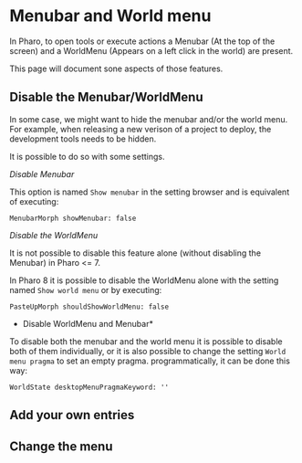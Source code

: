 # Menubar and World menu

In Pharo, to open tools or execute actions a Menubar (At the top of the screen) and a WorldMenu (Appears on a left click in the world) are present.

This page will document sone aspects of those features. 

## Disable the Menubar/WorldMenu

In some case, we might want to hide the menubar and/or the world menu. For example, when releasing a new verison of a project to deploy, the development tools needs to be hidden. 

It is possible to do so with some settings.

*Disable Menubar*

This option is named `Show menubar` in the setting browser and is equivalent of executing:

```Smalltalk
MenubarMorph showMenubar: false
```

*Disable the WorldMenu*

It is not possible to disable this feature alone (without disabling the Menubar) in Pharo <= 7. 

In Pharo 8 it is possible to disable the WorldMenu alone with the setting named `Show world menu` or by executing:

```Smalltalk
PasteUpMorph shouldShowWorldMenu: false
```

* Disable WorldMenu and Menubar*

To disable both the menubar and the world menu it is possible to disable both of them individually, or it is also possible to change the setting `World menu pragma` to set an empty pragma. programmatically, it can be done this way:

```Smalltalk
WorldState desktopMenuPragmaKeyword: ''
```

## Add your own entries

## Change the menu
